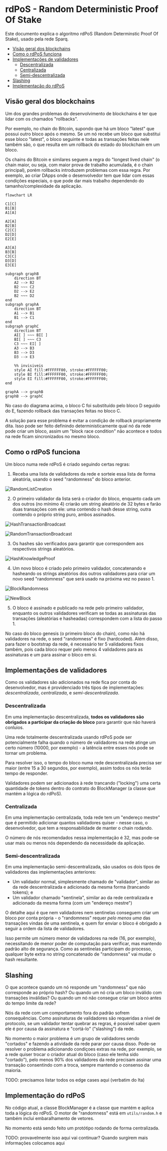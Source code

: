 # rdPoS - Random Deterministic Proof Of Stake

Este documento explica o algoritmo rdPoS (Random Determinstic Proof Of Stake), usado pela rede Sparq.

* [Visão geral dos blockchains](#visão-geral-dos-blockchains)
* [Como o rdPoS funciona](#como-o-rdpos-funciona)
* [Implementações de validadores](#implementações-de-validadores)
  * [Descentralizada](#descentralizada)
  * [Centralizada](#centralizada)
  * [Semi-descentralizada](#semi-descentralizada)
* [Slashing](#slashing)
* [Implementação do rdPoS](#implementação-do-rdpos)

## Visão geral dos blockchains

Um dos grandes problemas do desenvolvimento de blockchains é ter que lidar com os chamados "rollbacks".

Por exemplo, no chain do Bitcoin, supondo que há um bloco "latest" que possui outro bloco após o mesmo. Se um nó recebe um bloco que substitui esse bloco "latest", o bloco seguinte e todas as transações feitas nele também são, o que resulta em um rollback do estado do blockchain em um bloco.

Os chains do Bitcoin e similares seguem a regra do "longest lived chain" (o chain maior, ou seja, com maior prova de trabalho acumulada, é o chain principal), porém rollbacks introduzem problemas com essa regra. Por exemplo, ao criar DApps onde o desenvolvedor tem que lidar com essas condições especiais, o que pode dar mais trabalho dependendo do tamanho/complexidade da aplicação.

```mermaid
flowchart LR

C1[C]
B1[B]
A1[A]

A2[A]
B2[B]
C2[C]
D2[D]
E2[E]

A3[A]
B3[B]
C3[C]
D3[D]
E3[E]

subgraph graphB
    direction BT
    A2 --> B2
    B2 ~~~ C2
    D2 --> E2
    B2 ~~~ D2
end
subgraph graphA
    direction BT
    A1 --> B1
    B1 --> C1
end
subgraph graphC
    direction BT
    AI[ ] ~~~ BI[ ]
    BI[ ] ~~~ C3
    C3 ~~~ EI[ ]
    A3 --> B3
    B3 --> D3
    D3 --> E3

    %% invisiveis
    style AI fill:#FFFFFF00, stroke:#FFFFFF00;
    style BI fill:#FFFFFF00, stroke:#FFFFFF00;
    style EI fill:#FFFFFF00, stroke:#FFFFFF00;
end

graphA --> graphB
graphB --> graphC
```

No caso do diagrama acima, o bloco C foi substituído pelo bloco D seguido do E, fazendo rollback das transações feitas no bloco C.

A solução para esse problema é evitar a condição de rollback propriamente dita. Isso pode ser feito definindo deterministicamente qual nó da rede pode criar um bloco, assim um "block race condition" não acontece e todos na rede ficam sincronizados no mesmo bloco.

## Como o rdPoS funciona

Um bloco numa rede rdPoS é criado seguindo certas regras:

1) Receba uma lista de validadores da rede e sorteie essa lista de forma aleatória, usando o seed "randomness" do bloco anterior.

![RandomListCreation](img/RandomListCreation.png)

2) O primeiro validador da lista será o criador do bloco, enquanto cada um dos outros (no mínimo 4) criarão um string aleatório de 32 bytes e farão duas transações com ele: uma contendo o hash desse string, outra contendo o próprio string puro, ambos assinados.

![HashTransactionBroadcast](img/HashTransactionBroadcast.png)

![RandomTransactionBroadcast](img/RandomTransactionBroadcast.png)

3) Os hashes são verificados para garantir que correspondem aos respectivos strings aleatórios.

![HashKnowledgeProof](img/HashKnowledgeProof.png)

4) Um novo bloco é criado pelo primeiro validador, concatenando e hasheando os strings aleatórios dos outros validadores para criar um novo seed "randomness" que será usado na próxima vez no passo 1.

![BlockRandomness](img/BlockRandomness.png)

![NewBlock](img/NewBlock.png)

5) O bloco é assinado e publicado na rede pelo primeiro validador, enquanto os outros validadores verificam se todas as assinaturas das transações (aleatórias e hasheadas) correspondem com a lista do passo 1.

No caso do bloco genesis (o primeiro bloco do chain), como não há validadores na rede, o seed "randomness" é fixo (hardcoded). Além disso, para fazer o bootstrap da rede, é necessário ter 5 validadores fixos também, pois cada bloco requer pelo menos 4 validadores para as assinaturas e um para assinar o bloco em si.

## Implementações de validadores

Como os validadores são adicionados na rede fica por conta do desenvolvedor, mas é providenciado três tipos de implementações: *descentralizada*, *centralizada*, e *semi-descentralizada*.

### Descentralizada

Em uma implementação descentralizada, **todos os validadores são obrigados a participar da criação do bloco** para garantir que não haverá conluios.

Uma rede totalmente descentralizada usando rdPoS pode ser potencialmente falha quando o número de validadores na rede atinge um certo número (10000, por exemplo) - a latência entre esses nós pode se tornar um problema.

Para resolver isso, o tempo do bloco numa rede descentralizada precisa ser maior (entre 15 a 30 segundos, por exemplo), assim todos os nós terão tempo de responder.

Validadores podem ser adicionados à rede trancando ("locking") uma certa quantidade de tokens dentro do contrato do BlockManager (a classe que mantém a lógica do rdPoS).

### Centralizada

Em uma implementação centralizada, toda rede tem um "endereço mestre" que é permitido adicionar quantos validadores quiser - nesse caso, o desenvolvedor, que tem a responsabilidade de manter o chain rodando.

O número de nós recomendados nessa implementação é 32, mas pode-se usar mais ou menos nós dependendo da necessidade da aplicação.

### Semi-descentralizada

Em uma implementação semi-descentralizada, são usados os dois tipos de validadores das implementações anteriores:

* Um validador normal, simplesmente chamado de "validador", similar ao da rede descentralizada e adicionado da mesma forma (trancando tokens); e
* Um validador chamado "sentinela", similar ao da rede centralizada e adicionado da mesma forma (com um "endereço mestre")

O detalhe aqui é que nem validadores nem sentinelas conseguem criar um bloco por conta própria - o "randomness" requer *pelo menos uma* das transações vindas de uma sentinela, e quem for enviar o bloco é obrigado a seguir a ordem da lista de validadores.

Isso permite um número menor de validadores na rede (16, por exemplo), necessitando de menor poder de computação para verificar, mas mantendo padrão alto de segurança. Como as sentinelas participam do processo, qualquer byte extra no string concatenado de "randomness" vai mudar o hash resultante.

## Slashing

O que acontece quando um nó responde um "randomness" que não corresponde ao próprio hash? Ou quando um nó cria um bloco inválido com transações inválidas? Ou quando um nó não consegue criar um bloco antes do tempo limite da rede?

Nós da rede com um comportamento fora do padrão sofrem consequências. Como assinaturas de validadores são requeridas a nível de protocolo, se um validador tentar quebrar as regras, é possível saber quem ele é por causa da assinatura e "cortá-lo" ("slashing") da rede.

No momento o maior problema é um grupo de validadores sendo "cortados" e fazendo a atividade da rede parar por causa disso. Pode-se resolver o problema adicionando condiçoes extras na rede, por exemplo, se a rede quiser trocar o criador atual do bloco (caso ele tenha sido "cortado"), pelo menos 90% dos validadores da rede precisam assinar uma transação consentindo com a troca, sempre mantendo o consenso da maioria.

TODO: precisamos listar todos os edge cases aqui (verbatim do Ita)

## Implementação do rdPoS

No código atual, a classe BlockManager é a classe que mantém e aplica toda a lógica do rdPoS. O motor de "randomness" está em `utils/random.h` e também inclui embaralhamento de vetores.

No momento está sendo feito um protótipo rodando de forma centralizada.

TODO: provavelmente isso aqui vai continuar? Quando surgirem mais informações colocamos aqui

